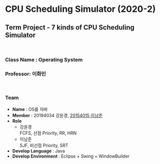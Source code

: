 # CPU Scheduling Simulator (2020-2)
## Term Project - 7 kinds of CPU Scheduling Simulator

<br>

### Class Name : Operating System
### Professor: 이화민

<br>

### Team
- **Name** : OS를 자바
- **Member** : 20194034 강윤경, [20154015 이남준](https://github.com/ningpop)
- **Role**
    - 강윤경<br>
    FCFS, 선점 Priority, RR, HRN
    - 이남준<br>
    SJF, 비선점 Priority, SRT
- **Develop Language** : Java
- **Develop Environment** : Eclipse + Swing + WindowBuilder